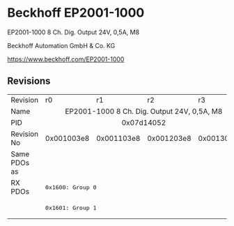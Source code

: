 # Beckhoff EP2001-1000

EP2001-1000 8 Ch. Dig. Output 24V, 0,5A, M8

Beckhoff Automation GmbH & Co. KG

https://www.beckhoff.com/EP2001-1000

## Revisions
<table>
<tr >
<td>Revision</td>
<td>r0</td>
<td>r1</td>
<td>r2</td>
<td>r3</td>
</tr>
<tr >
<td>Name</td>
<td colspan=4 align="center">EP2001-1000 8 Ch. Dig. Output 24V, 0,5A, M8</td>
</tr>
<tr >
<td>PID</td>
<td colspan=4 align="center">0x07d14052</td>
</tr>
<tr >
<td>Revision No</td>
<td>0x001003e8</td>
<td>0x001103e8</td>
<td>0x001203e8</td>
<td>0x001303e8</td>
</tr>
<tr >
<td>Same PDOs as</td>
<td colspan=4 align="center"></td>
</tr>
<tr class="rxpdo pdosection">
<td rowspan=2 valign=top>RX PDOs</td>
<td colspan=4 align="left"><pre>0x1600: Group 0</pre></td>
<td></td>
</tr>
<tr class="rxpdo pdosection">
<td colspan=4 align="left"><pre>0x1601: Group 1</pre></td>
</tr>
</table>
